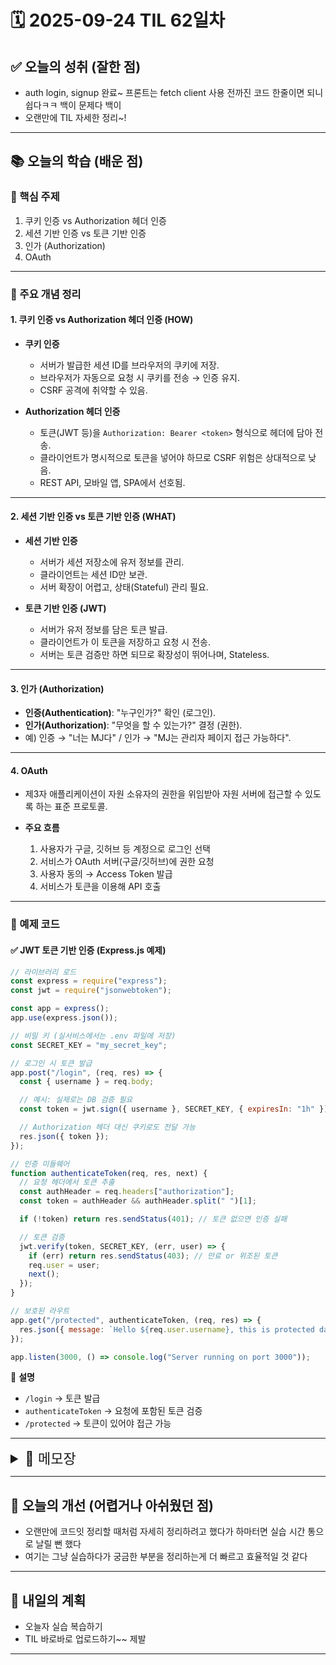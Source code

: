 # 🗓️ 2025-09-24 TIL 62일차

## ✅ 오늘의 성취 (잘한 점)

- auth login, signup 완료~ 프론트는 fetch client 사용 전까진 코드 한줄이면 되니 쉽다ㅋㅋ 백이 문제다 백이
- 오랜만에 TIL 자세한 정리~!

---

## 📚 오늘의 학습 (배운 점)

### 🔹 핵심 주제

1. 쿠키 인증 vs Authorization 헤더 인증
2. 세션 기반 인증 vs 토큰 기반 인증
3. 인가 (Authorization)
4. OAuth

---

### 🔹 주요 개념 정리

#### 1. 쿠키 인증 vs Authorization 헤더 인증 (HOW)

- **쿠키 인증**

  - 서버가 발급한 세션 ID를 브라우저의 쿠키에 저장.
  - 브라우저가 자동으로 요청 시 쿠키를 전송 → 인증 유지.
  - CSRF 공격에 취약할 수 있음.

- **Authorization 헤더 인증**

  - 토큰(JWT 등)을 `Authorization: Bearer <token>` 형식으로 헤더에 담아 전송.
  - 클라이언트가 명시적으로 토큰을 넣어야 하므로 CSRF 위험은 상대적으로 낮음.
  - REST API, 모바일 앱, SPA에서 선호됨.

---

#### 2. 세션 기반 인증 vs 토큰 기반 인증 (WHAT)

- **세션 기반 인증**

  - 서버가 세션 저장소에 유저 정보를 관리.
  - 클라이언트는 세션 ID만 보관.
  - 서버 확장이 어렵고, 상태(Stateful) 관리 필요.

- **토큰 기반 인증 (JWT)**

  - 서버가 유저 정보를 담은 토큰 발급.
  - 클라이언트가 이 토큰을 저장하고 요청 시 전송.
  - 서버는 토큰 검증만 하면 되므로 확장성이 뛰어나며, Stateless.

---

#### 3. 인가 (Authorization)

- **인증(Authentication)**: "누구인가?" 확인 (로그인).
- **인가(Authorization)**: "무엇을 할 수 있는가?" 결정 (권한).
- 예) 인증 → "너는 MJ다" / 인가 → "MJ는 관리자 페이지 접근 가능하다".

---

#### 4. OAuth

- 제3자 애플리케이션이 자원 소유자의 권한을 위임받아 자원 서버에 접근할 수 있도록 하는 표준 프로토콜.
- **주요 흐름**

  1. 사용자가 구글, 깃허브 등 계정으로 로그인 선택
  2. 서비스가 OAuth 서버(구글/깃허브)에 권한 요청
  3. 사용자 동의 → Access Token 발급
  4. 서비스가 토큰을 이용해 API 호출

---

### 🔹 예제 코드

#### ✅ JWT 토큰 기반 인증 (Express.js 예제)

```javascript
// 라이브러리 로드
const express = require("express");
const jwt = require("jsonwebtoken");

const app = express();
app.use(express.json());

// 비밀 키 (실서비스에서는 .env 파일에 저장)
const SECRET_KEY = "my_secret_key";

// 로그인 시 토큰 발급
app.post("/login", (req, res) => {
  const { username } = req.body;

  // 예시: 실제로는 DB 검증 필요
  const token = jwt.sign({ username }, SECRET_KEY, { expiresIn: "1h" });

  // Authorization 헤더 대신 쿠키로도 전달 가능
  res.json({ token });
});

// 인증 미들웨어
function authenticateToken(req, res, next) {
  // 요청 헤더에서 토큰 추출
  const authHeader = req.headers["authorization"];
  const token = authHeader && authHeader.split(" ")[1];

  if (!token) return res.sendStatus(401); // 토큰 없으면 인증 실패

  // 토큰 검증
  jwt.verify(token, SECRET_KEY, (err, user) => {
    if (err) return res.sendStatus(403); // 만료 or 위조된 토큰
    req.user = user;
    next();
  });
}

// 보호된 라우트
app.get("/protected", authenticateToken, (req, res) => {
  res.json({ message: `Hello ${req.user.username}, this is protected data.` });
});

app.listen(3000, () => console.log("Server running on port 3000"));
```

📌 **설명**

- `/login` → 토큰 발급
- `authenticateToken` → 요청에 포함된 토큰 검증
- `/protected` → 토큰이 있어야 접근 가능

---

<details>
<summary style="font-size: 22px;">📓 메모장</summary>

# 인증

### 회원가입 프로세스

1. 클라이언트 내 입력 정보 유효성 검사
2. 인증 정보를 `POST` 요청으로 서버 전송
3. 서버에서 body 데이터 유효성 검사
4. DB에 저장

#### 상태 코드

| 상황                                | 대표 상태코드                 | 비고                                               |
| ----------------------------------- | ----------------------------- | -------------------------------------------------- |
| 회원가입 성공                       | **201 Created**               | 일부는 **200 OK** 사용                             |
| 요청 본문 오류 / 필드 누락          | **400 Bad Request**           | 이메일 형식 오류, 필수 정보 누락 시 사용           |
| 이메일 / 아이디 중복                | **409 Conflict**              | 일부는 **400 Bad Request**로 처리하기도 함         |
| 형식 오류 (비밀번호 요구 불충족 등) | **422 Unprocessable Entity**  | 요청 구문은 맞지만 의미적으로 처리 불가            |
| 가입 금지 (정책 위반, 차단된 IP)    | **403 Forbidden**             | 인증 문제와는 별개로, 정책상 허용되지 않을 때 사용 |
| 서버 오류                           | **500 Internal Server Error** | 표준적으로 사용됨                                  |

### 로그인 프로세스

1. 클라이언트 내 입력 정보 유효성 검사
2. 서버에서 `body`에서 이메일과 기존 회원 정보 비교
3. 이메일 확인 시 비밀번호 비교
4. 유저에게 로그인 성공에 대한 `인증서` 제공

#### 로그인 인증서

| 인증 방식 | 인증서 형태  | 전달 방식             |
| --------- | ------------ | --------------------- |
| 세션 인증 | 세션 ID      | 쿠키로 전달           |
| 토큰 인증 | Access Token | Body 또는 쿠키로 전달 |

#### 상태 코드

좋아요! 요청하신 로그인 성공/실패 상황을 **표 형태**로 깔끔하게 정리하면 아래와 같습니다.

| 상황                                    | 대표 상태코드                 | 비고                                         |
| --------------------------------------- | ----------------------------- | -------------------------------------------- |
| 로그인 성공 - 일반                      | **200 OK**                    | 일반적인 로그인 성공                         |
| 로그인 성공 - 토큰/세션 새로 생성       | **201 Created**               | 일부 API에서 새 세션/토큰 생성 시 사용       |
| 로그인 성공 - 본문 없음                 | **204 No Content**            | 성공했지만 응답 본문이 없는 경우 (드문 경우) |
| 요청 형식 오류 / 필수 필드 누락         | **400 Bad Request**           | 이메일/비밀번호 필드 누락 등                 |
| 잘못된 자격 증명                        | **401 Unauthorized**          | 이메일 또는 비밀번호가 유효하지 않을 때      |
| 접근 금지                               | **403 Forbidden**             | 계정 잠김, 접근 권한 없음 등                 |
| 사용자 존재하지 않음                    | **404 Not Found**             | 일부 API에서 존재하지 않는 사용자 요청 시    |
| 의미적으로 처리 불가 (비활성화 계정 등) | **422 Unprocessable Entity**  | 요청은 유효하지만 로그인 불가                |
| 로그인 시도 초과                        | **429 Too Many Requests**     | 너무 많은 로그인 시도로 제한됨               |
| 서버 오류                               | **500 Internal Server Error** | 서버 문제로 로그인 처리 실패                 |

> 무엇으로 인증하는가? `세션` vs `토큰`  
> 어떤 방식으로 전달하는가? `쿠키` vs `헤더`

## 쿠키 전달 인증 (HOW)

로그인 성공시 서버에서 인증서를 `쿠키`를 통해 응답해주는 인증 방식

- 브라우저에 저장된 쿠키는 별도 설정 없이 항상 서버 요청시 자동 전달
- 동일한 도메인에서만 쿠키 허용
- 로그인 성공 시 서버가 생성한 인증서를 응답 쿠키에 Set-Cookie 적용
  로그인 후 유효성 검사가 끝나면 서버가 set-cookie를 브라우저에 전달
  브라우저가 api 호출할 때 세팅된 쿠키가 함께 전달돼 서버가 사용자 특정

## Authorization 헤더 전달 인증 (HOW)

## 세션 기반 인증 (WHAT)

## 토큰 기반 인증 (WHAT)

## 1️⃣ 토큰 기반 인증에서 쿠키 사용 시나리오

1. **HttpOnly 쿠키에 토큰 저장**

   - 클라이언트 JS에서 직접 접근할 수 없는 쿠키 (`HttpOnly`)에 JWT를 저장
   - 서버가 요청을 받을 때 **자동으로 쿠키를 읽어서 인증**
   - 장점: XSS 공격으로부터 안전
   - 단점: CSRF 공격 가능 → 서버에서 CSRF 토큰 추가 필요

   ```http
   GET /api/user
   Cookie: token=<JWT>
   ```

2. **SPA + Refresh Token 관리**

   - **Access Token**은 `Authorization` 헤더에 넣어 쓰고
   - **Refresh Token**은 HttpOnly 쿠키로 저장 → 안전하게 토큰 갱신 가능
   - 이 방식이 최근 실무에서 가장 많이 씀

---

## 2️⃣ 토큰 기반 인증에서 헤더 사용 시나리오

- 클라이언트 JS에서 직접 토큰을 가져와 `Authorization: Bearer <token>` 헤더에 넣어 요청
- 장점: CSRF 걱정 없음 (헤더는 자동 전송되지 않음)
- 단점: XSS 공격에 노출되면 토큰 탈취 위험

---

## 3️⃣ 요약

| 저장/전달 방식           | 설명                                               | 장점                    | 단점           |
| ------------------------ | -------------------------------------------------- | ----------------------- | -------------- |
| **헤더 (Authorization)** | 클라이언트가 직접 토큰 넣어서 요청                 | CSRF 안전               | XSS 취약       |
| **쿠키 (HttpOnly)**      | 서버가 쿠키 읽어 인증                              | XSS 안전                | CSRF 대비 필요 |
| **조합**                 | Access Token → 헤더, Refresh Token → HttpOnly 쿠키 | 보안 ↑, SPA/모바일 대응 | 구현 조금 복잡 |

---

즉, **토큰 기반 인증이라고 해서 반드시 헤더만 쓰는 건 아니고, 쿠키를 함께 쓰는 경우도 많음**.
실무에서는 보통 이렇게 쓰죠:

- **Access Token**: JS에서 헤더에 넣어서 요청 (빠른 인증)
- **Refresh Token**: HttpOnly 쿠키 → 안전하게 갱신

## 기본 인증 (레거시)

# 인가

##

authorization 헤더
유효성 검사 끝나면 body에 인증서 전달
보통 local storage에 저장
fetch 시에 header에 인증서 포함해 요청

# 사용자 기능

## 🔗 공통점

1. **기본 구조 동일**

   - `baseURL + url` 형태로 API 요청
   - `defaultOptions` → `options`와 병합 (`headers`는 깊은 병합)
   - 응답이 `!response.ok`이면 `throw new Error` 발생
   - 정상 응답은 `response.json()` 반환

2. **에러 처리 방식**

   - 모두 `response.ok` 체크 → 아니면 `Error` 던짐
   - `tokenFetch`만 **추가적인 401 처리 로직** 존재

---

## 🔎 함수별 차이점

### 1. `defaultFetch`

- **용도**: 인증 필요 없는 일반 요청
- **기본 옵션**

  ```js
  cache: "force-cache"; // Next.js 기본 캐싱 (정적)
  ```

- 즉, **캐싱이 활성화**되어 SSR/SSG 상황에서 자주 쓰기 적합

> 인증 필요 없고, 바뀌지 않는 공용 데이터 가져올 때

- **예시**

  - 서비스 소개 페이지의 "카테고리 목록", "FAQ", "공지사항"
  - 오픈된 상품 리스트 (로그인 안 해도 볼 수 있는 경우)
  - "회사 정보" API

```js
// 예: 카테고리 불러오기 (SSG 캐싱 OK)
const categories = await defaultFetch("/categories");
```

- ✅ 장점: 캐시(`force-cache`) → 요청 부하 줄이고 빠른 응답
- ❌ 단점: 데이터가 바뀌어도 즉시 반영 안 됨 (재배포/캐시 갱신 필요)

---

### 2. `cookieFetch`

- **용도**: 쿠키 기반 인증이 필요한 요청
- **기본 옵션**

  ```js
  credentials: 'include', // 브라우저 쿠키 포함
  cache: 'no-store',      // 매번 서버로부터 fresh 데이터 가져옴
  ```

- SSR 환경에서도 매번 **재검증 필수 데이터** 요청에 사용 (예: 로그인 상태 확인 API)

> **SSR**에서 로그인 사용자 정보를 항상 최신으로 불러와야 할 때

- **예시**

  - `getServerSideProps` 또는 **App Router의 서버 컴포넌트**에서 로그인 사용자 정보 확인
  - "마이페이지" 접근 시 사용자 프로필
  - "장바구니" 같은 로그인 상태 기반 데이터

```js
// 예: 서버 컴포넌트에서 로그인 유저 정보 가져오기
const user = await cookieFetch("/users/me");
```

- ✅ 장점: 쿠키(`credentials: include`) 기반 인증, 자동으로 세션/CSRF 보호 가능
- ❌ 단점: `no-store`라서 매번 서버에서 확인해야 함 → 트래픽 많음

---

### 3. `tokenFetch`

- **용도**: 헤더에 JWT 같은 토큰을 넣어 인증하는 요청
- **기본 옵션**

  ```js
  headers: {
    Authorization: `Bearer ${token}`, // localStorage에서 꺼내온 토큰
  },
  next: { revalidate: 60 } // ISR: 60초마다 재검증
  ```

- **추가 로직**

  - 401 Unauthorized 응답이 오면:

    1. `refreshToken` 요청 시도 (`/auth/refresh`)
    2. 새 토큰 발급 → localStorage 갱신 → 원래 요청 재시도
    3. 리프레시 실패 시: `localStorage` 토큰 삭제 + `/login`으로 리다이렉트

- 즉, **자동 토큰 갱신 로직**을 갖고 있음 → 나머지 fetch들과 가장 큰 차이점

> **JWT 기반 인증**이 필요한 API 요청 (대부분의 "로그인 후 기능")

- **예시**

  - 로그인 후 **게시글 작성/수정/삭제**
  - 유저 전용 API (예: "내 주문 내역", "찜 목록")
  - 토큰 만료 시 자동 갱신 필요 → UX 개선

```js
// 예: 로그인 후 주문 내역 가져오기
const orders = await tokenFetch("/orders");
```

- ✅ 장점: 401 에러 시 자동 리프레시 토큰 요청 → 사용자는 로그아웃 안 당하고 매끄럽게 사용 가능
- ❌ 단점: SSR 환경에서는 `localStorage` 접근 불가 → **클라이언트 전용**

---

### 4. `dynamicFetch`

- **용도**: 클라이언트에서만 실행되는 동적 데이터 요청
- **기본 옵션**

  ```js
  cache: "no-store"; // 캐싱 금지, 항상 fresh 데이터
  ```

- SSR에선 캐싱하지 않고, 클라이언트 환경에서 데이터 실시간으로 불러올 때 유용
  (예: 실시간 댓글 목록, 알림 등)

> 로그인 여부 상관없이 **실시간성 있는 데이터** 요청 (클라이언트 전용)

- **예시**

  - 실시간 댓글 목록 (캐싱하면 안 됨)
  - "알림(Notification)" 리스트
  - "현재 접속자 수" 같은 라이브 데이터

```js
// 예: 새 댓글 불러오기 (CSR 전용)
const comments = await dynamicFetch(`/posts/${postId}/comments`);
```

- ✅ 장점: `no-store`라 항상 최신 데이터 보장
- ❌ 단점: 캐싱이 아예 없으니 호출 비용 큼 → polling/websocket 같은 대체 수단 필요할 수 있음

---

## 📊 한눈에 비교 표

| 함수명           | 인증 방식                 | 캐싱 전략                 | 특징                               |
| ---------------- | ------------------------- | ------------------------- | ---------------------------------- |
| **defaultFetch** | 없음                      | `force-cache` (기본 캐시) | 정적/공용 데이터 요청용            |
| **cookieFetch**  | 쿠키 (`credentials`)      | `no-store`                | SSR + 쿠키 인증 (세션 기반 로그인) |
| **tokenFetch**   | 토큰 (헤더 Authorization) | `next.revalidate: 60`     | 자동 토큰 리프레시 로직 포함       |
| **dynamicFetch** | 없음                      | `no-store`                | 항상 fresh 데이터, 클라이언트 전용 |

---

👉 요약하면,

- **defaultFetch**: 캐시 가능한 공용 API (비로그인 데이터)
- **cookieFetch**: 쿠키 기반 인증 (SSR/CSR 공통)
- **tokenFetch**: 토큰 기반 인증 + 자동 리프레시
- **dynamicFetch**: 항상 실시간 요청 (클라이언트 전용)

</details>

---

## 🧠 오늘의 개선 (어렵거나 아쉬웠던 점)

- 오랜만에 코드잇 정리할 때처럼 자세히 정리하려고 했다가 하마터면 실습 시간 통으로 날릴 뻔 했다
- 여기는 그냥 실습하다가 궁금한 부분을 정리하는게 더 빠르고 효율적일 것 같다

---

## 🚀 내일의 계획

- 오늘자 실습 복습하기
- TIL 바로바로 업로드하기~~ 제발

---
